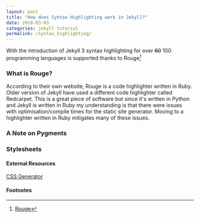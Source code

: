 ```yaml
---
layout: post
title: "How does Syntax Highlighting work in Jekyll?"
date: 2018-03-03
categories: jekyll tutorial
permalink: /syntax_highlighting/
---
```


With the introduction of Jekyll 3 syntax highlighting for over ~~60~~ 100 programming languages is supported thanks to Rouge[^Rouge]

### What is Rouge?
According to their own website, Rouge is a code highlighter written in Ruby. Older version of Jekyll have used a different code highlighter called Redcarpet. This is a great piece of software but since it's written in Python and Jekyll is written in Ruby my understanding is that there were issues with optimisation/compile times for the static site generator. Moving to a highlighter written in Ruby mitigates many of these issues. 


### A Note on Pygments

### Stylesheets


#### External Resources

[CSS Generator](http://jwarby.github.io/jekyll-pygments-themes/languages/javascript.html)

#### Footnotes

[^Rouge]: [Rouge](http://rouge.jneen.net/)